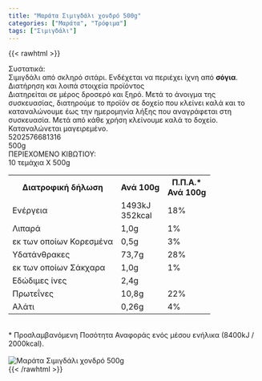 ```yaml
---
title: "Μαράτα Σιμιγδάλι χονδρό 500g"
categories: ["Μαράτα", "Τρόφιμα"]
tags: ["Σιμιγδάλι"]
---
```

{{< rawhtml >}}

<div class="sload344"><div class="product"><div id="sistatika">Συστατικά:</div><div class="alltext">Σιμιγδάλι από σκληρό σιτάρι. Ενδέχεται να περιέχει ίχνη από <b>σόγια</b>.</div><div id="loipa">Διατήρηση και λοιπά στοιχεία προϊόντος</div><div class="alltext">Διατηρείται σε μέρος δροσερό και ξηρό. Μετά το άνοιγμα της συσκευασίας, διατηρούμε το προϊόν σε δοχείο που κλείνει καλά και το καταναλώνουμε έως την ημερομηνία λήξης που αναγράφεται στη συσκευασία. Μετά από κάθε χρήση κλείνουμε καλά το δοχείο. Καταναλώνεται μαγειρεμένο.<br></div><div id="barcode"><div id="barimage1"></div><span id="bartext">5202576681316</span></div><div id="varos"><div id="varosimage1"></div><span id="varostext">500g</span></div><div id="kivotio">ΠΕΡΙΕΧΟΜΕΝΟ ΚΙΒΩΤΙΟΥ:<br>10 τεμάχια Χ 500g</div><div class="tabout"><table id="diatable"><tbody><tr><th>Διατροφική δήλωση</th><th>Ανά 100g</th><th>Π.Π.Α.*<br>Ανά 100g</th></tr><tr><td class="texr2">Ενέργεια</td><td class="texr">1493kJ<br>352kcal</td><td class="texr">18%</td></tr><tr><td class="texr2">Λιπαρά</td><td class="texr">1,0g</td><td class="texr">1%</td></tr><tr><td class="gray">εκ των οποίων Κορεσµένα</td><td class="gray2">0,5g</td><td class="gray2">3%</td></tr><tr><td class="texr2">Yδατάνθρακες</td><td class="texr">73,7g</td><td class="texr">28%</td></tr><tr><td class="gray">εκ των οποίων Σάκχαρα</td><td class="gray2">1,0g</td><td class="gray2">1%</td></tr><tr><td class="texr2">Eδώδιμες ίνες</td><td class="texr">2,4g</td><td class="texr"></td></tr><tr><td class="texr2">Πρωτεΐνες</td><td class="texr">10,8g</td><td class="texr">22%</td></tr><tr><td class="texr2">Αλάτι</td><td class="texr">0,26g</td><td class="texr">4%</td></tr></tbody></table></div><br><div class="alltext">* Προσλαμβανόμενη Ποσότητα Αναφοράς ενός μέσου ενήλικα (8400kJ / 2000kcal).</div><br><div class="pimg"><img alt="Μαράτα Σιμιγδάλι χονδρό 500g" title="Μαράτα Σιμιγδάλι χονδρό 500g" src="/media/images/marata-simigdali-xondro-500g.jpg"></div></div></div>
{{< /rawhtml >}}


